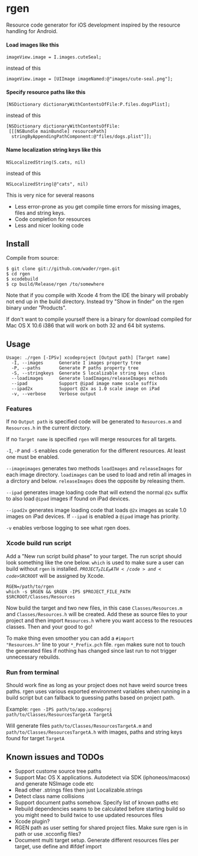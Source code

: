 # rgen

Resource code generator for iOS development inspired by the resource handling for Android.

#### Load images like this

	imageView.image = I.images.cuteSeal;

instead of this

	imageView.image = [UIImage imageNamed:@"images/cute-seal.png"];

#### Specify resource paths like this

	[NSDictionary dictionaryWithContentsOfFile:P.files.dogsPlist];

instead of this

	[NSDictionary dictionaryWithContentsOfFile:
	 [[[NSBundle mainBundle] resourcePath]
	  stringByAppendingPathComponent:@"files/dogs.plist"]];

#### Name localization string keys like this

	NSLocalizedString(S.cats, nil)

instead of this

	NSLocalizedString(@"cats", nil)

This is very nice for several reasons

*  Less error-prone as you get compile time errors for missing images,
   files and string keys.
*  Code completion for resources
*  Less and nicer looking code

## Install

Compile from source:

	$ git clone git://github.com/wader/rgen.git
	$ cd rgen
	$ xcodebuild
	$ cp build/Release/rgen /to/somewhere

Note that if you compile with Xcode 4 from the IDE the binary will probably
not end up in the build directory. Instead try "Show in finder" on the rgen
binary under "Products".

If don't want to compile yourself there is a binary for download compiled for
Mac OS X 10.6 i386 that will work on both 32 and 64 bit systems.

## Usage

	Usage: ./rgen [-IPSv] xcodeproject [Output path] [Target name]
	  -I, --images      Generate I images property tree
	  -P, --paths       Generate P paths property tree
	  -S, --stringkeys  Generate S localizable string keys class
	  --loadimages      Generate loadImages/releaseImages methods
	  --ipad            Support @ipad image name scale suffix
	  --ipad2x          Support @2x as 1.0 scale image on iPad
	  -v, --verbose     Verbose output

### Features

If no <code>Output path</code> is specified code will be generated to
<code>Resources.m</code> and <code>Resources.h</code> in the current dirctory.

If no <code>Target name</code> is specified <code>rgen</code> will merge
resources for all targets.

<code>-I</code>, <code>-P</code> and <code>-S</code> enables code generation for
the different resources. At least one must be enabled.

<code>--imageimages</code> generates two methods <code>loadImages</code> and
<code>releaseImages</code> for each image directory. <code>loadimages</code>
can be used to load and retin all images in a dirctory and below.
<code>releaseImages</code> does the opposite by releasing them.

<code>--ipad</code> generates image loading code that will extend the normal
<code>@2x</code> suffix to also load <code>@ipad</code> images if found on
iPad devices.

<code>--ipad2x</code> generates image loading code that loads <code>@2x</code>
images as scale 1.0 images on iPad devices. If <code>--ipad</code> is enabled
a <code>@ipad</code> image has priority.

<code>-v</code> enables verbose logging to see what rgen does.

### Xcode build run script

Add a "New run script build phase" to your target. The run script should look
something like the one below. <code>which</code> is used to make sure a user can
build without <code>rgen</code> is installed.
<code>$PROJECT_FILE_PATH</code> and <code>$SRCROOT</code> will be assigned
by Xcode.

	RGEN=/path/to/rgen
	which -s $RGEN && $RGEN -IPS $PROJECT_FILE_PATH $SRCROOT/Classes/Resources

Now build the target and two new files, in this case
<code>Classes/Resources.m</code> and <code>Classes/Resources.h</code> will be
created. Add these as source files to your project and then import
<code>Resources.h</code> where you want access to the resouces classes.
Then and your good to go!

To make thing even smoother you can add a <code>#import "Resources.h"</code> line
to your <code>*_Prefix.pch</code> file. <code>rgen</code> makes sure not to touch
the generated files if nothing has changed since last run to not trigger
unnecessary rebuilds.

### Run from terminal

Should work fine as long as your project does not have weird source trees paths.
rgen uses various exported environment variables when running in a build script
but can fallback to guessing paths based on project path.

Example:
<code>rgen -IPS path/to/app.xcodeproj path/to/Classes/ResourcesTargetA TargetA</code>

Will generate files <code>path/to/Classes/ResourcesTargetA.m</code> and
<code>path/to/Classes/ResourcesTargetA.h</code> with images, paths and string
keys found for target <code>TargetA</code>

## Known issues and TODOs

*  Support custome source tree paths
*  Support Mac OS X applications. Autodetect via SDK (iphoneos/macosx) and
   generate NSImage code etc
*  Read other .strings files then just Localizable.strings
*  Detect class name collisions
*  Support document paths somehow. Specify list of known paths etc
*  Rebuild dependencies seams to be calculated before starting build
   so you might need to build twice to use updated resources files
*  Xcode plugin?
*  RGEN path as user setting for shared project files. Make sure rgen is in path or
use .xcconfig files? 
*  Document multi target setup. Generate different resources files per target,
   use define and #ifdef import

